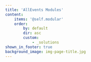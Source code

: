 ```yaml
---
title: 'AllEvents Modules'
content:
    items: '@self.modular'
    order:
        by: default
        dir: asc
        custom:
            - _solutions
shown_in_footer: true
background_image: img-page-title.jpg
---
```


